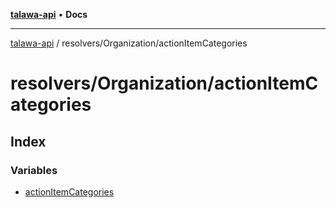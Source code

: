 [**talawa-api**](../../../README.md) • **Docs**

***

[talawa-api](../../../modules.md) / resolvers/Organization/actionItemCategories

# resolvers/Organization/actionItemCategories

## Index

### Variables

- [actionItemCategories](variables/actionItemCategories.md)

